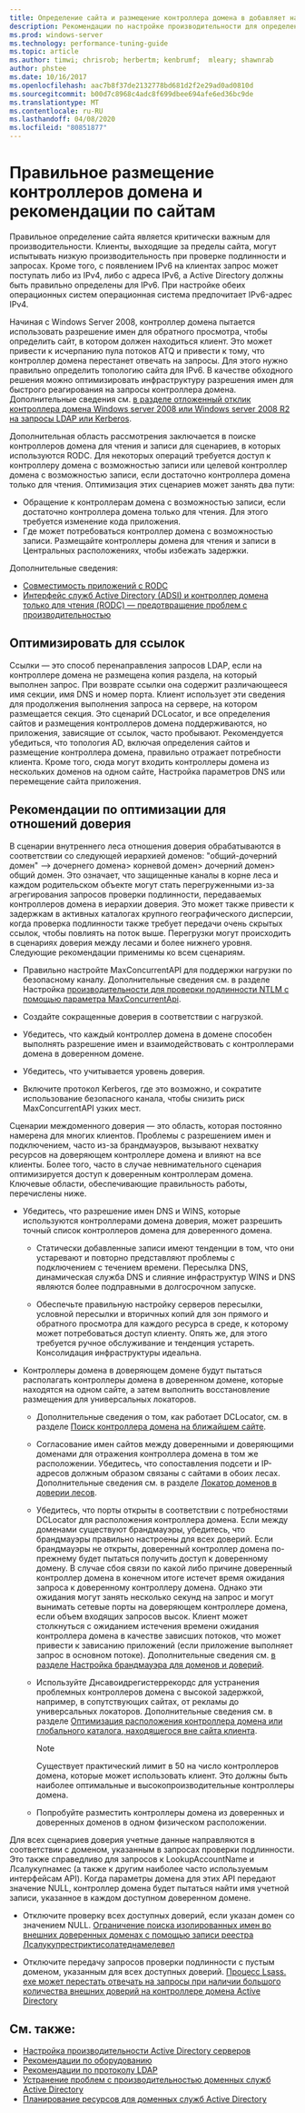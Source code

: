 ```yaml
---
title: Определение сайта и размещение контроллера домена в добавляет настройку производительности
description: Рекомендации по настройке производительности для определения сайта и размещения контроллера домена в Active Directory.
ms.prod: windows-server
ms.technology: performance-tuning-guide
ms.topic: article
ms.author: timwi; chrisrob; herbertm; kenbrumf;  mleary; shawnrab
author: phstee
ms.date: 10/16/2017
ms.openlocfilehash: aac7b8f37de2132778bd681d2f2e29ad0ad0810d
ms.sourcegitcommit: b00d7c8968c4adc8f699dbee694afe6ed36bc9de
ms.translationtype: MT
ms.contentlocale: ru-RU
ms.lasthandoff: 04/08/2020
ms.locfileid: "80851877"
---
```

# <a name="proper-placement-of-domain-controllers-and-site-considerations"></a>Правильное размещение контроллеров домена и рекомендации по сайтам

Правильное определение сайта является критически важным для производительности. Клиенты, выходящие за пределы сайта, могут испытывать низкую производительность при проверке подлинности и запросах. Кроме того, с появлением IPv6 на клиентах запрос может поступать либо из IPv4, либо с адреса IPv6, а Active Directory должны быть правильно определены для IPv6. При настройке обеих операционных систем операционная система предпочитает IPv6-адрес IPv4.

Начиная с Windows Server 2008, контроллер домена пытается использовать разрешение имен для обратного просмотра, чтобы определить сайт, в котором должен находиться клиент. Это может привести к исчерпанию пула потоков ATQ и привести к тому, что контроллер домена перестанет отвечать на запросы. Для этого нужно правильно определить топологию сайта для IPv6. В качестве обходного решения можно оптимизировать инфраструктуру разрешения имен для быстрого реагирования на запросы контроллера домена. Дополнительные сведения см. [в разделе отложенный отклик контроллера домена Windows server 2008 или Windows server 2008 R2 на запросы LDAP или Kerberos](https://support.microsoft.com/kb/2668820).

Дополнительная область рассмотрения заключается в поиске контроллеров домена для чтения и записи для сценариев, в которых используются RODC.  Для некоторых операций требуется доступ к контроллеру домена с возможностью записи или целевой контроллер домена с возможностью записи, если достаточно контроллера домена только для чтения.  Оптимизация этих сценариев может занять два пути:
-   Обращение к контроллерам домена с возможностью записи, если достаточно контроллера домена только для чтения.  Для этого требуется изменение кода приложения.
-   Где может потребоваться контроллер домена с возможностью записи.  Размещайте контроллеры домена для чтения и записи в Центральных расположениях, чтобы избежать задержки.

Дополнительные сведения:
-   [Совместимость приложений с RODC](https://technet.microsoft.com/library/cc772597.aspx)
-   [Интерфейс служб Active Directory (ADSI) и контроллер домена только для чтения (RODC) — предотвращение проблем с производительностью](https://blogs.technet.microsoft.com/fieldcoding/2012/06/24/active-directory-service-interface-adsi-and-the-read-only-domain-controller-rodc-avoiding-performance-issues/)

## <a name="optimize-for-referrals"></a>Оптимизировать для ссылок

Ссылки — это способ перенаправления запросов LDAP, если на контроллере домена не размещена копия раздела, на который выполнен запрос. При возврате ссылки она содержит различающееся имя секции, имя DNS и номер порта. Клиент использует эти сведения для продолжения выполнения запроса на сервере, на котором размещается секция. Это сценарий DCLocator, и все определения сайтов и размещения контроллеров домена поддерживаются, но приложения, зависящие от ссылок, часто пробывают. Рекомендуется убедиться, что топология AD, включая определения сайтов и размещение контроллера домена, правильно отражает потребности клиента. Кроме того, сюда могут входить контроллеры домена из нескольких доменов на одном сайте, Настройка параметров DNS или перемещение сайта приложения.

## <a name="optimization-considerations-for-trusts"></a>Рекомендации по оптимизации для отношений доверия

В сценарии внутреннего леса отношения доверия обрабатываются в соответствии со следующей иерархией доменов: "общий-дочерний домен" —&gt; дочернего домена&gt; корневой домен&gt; дочерний домен&gt; общий домен. Это означает, что защищенные каналы в корне леса и каждом родительском объекте могут стать перегруженными из-за агрегирования запросов проверки подлинности, передаваемых контроллеров домена в иерархии доверия. Это может также привести к задержкам в активных каталогах крупного географического дисперсии, когда проверка подлинности также требует передачи очень скрытых ссылок, чтобы повлиять на поток выше. Перегрузки могут происходить в сценариях доверия между лесами и более нижнего уровня. Следующие рекомендации применимы ко всем сценариям.

-   Правильно настройте MaxConcurrentAPI для поддержки нагрузки по безопасному каналу. Дополнительные сведения см. в разделе Настройка [производительности для проверки подлинности NTLM с помощью параметра MaxConcurrentApi](https://support.microsoft.com/kb/2688798/EN-US).

-   Создайте сокращенные доверия в соответствии с нагрузкой.

-   Убедитесь, что каждый контроллер домена в домене способен выполнять разрешение имен и взаимодействовать с контроллерами домена в доверенном домене.

-   Убедитесь, что учитывается уровень доверия.

-   Включите протокол Kerberos, где это возможно, и сократите использование безопасного канала, чтобы снизить риск MaxConcurrentAPI узких мест.

Сценарии междоменного доверия — это область, которая постоянно намерена для многих клиентов. Проблемы с разрешением имен и подключением, часто из-за брандмауэров, вызывают нехватку ресурсов на доверяющем контроллере домена и влияют на все клиенты. Более того, часто в случае невнимательного сценария оптимизируется доступ к доверенным контроллерам домена. Ключевые области, обеспечивающие правильность работы, перечислены ниже.

-   Убедитесь, что разрешение имен DNS и WINS, которые используются контроллерами домена доверия, может разрешить точный список контроллеров домена для доверенного домена.

    -   Статически добавленные записи имеют тенденции в том, что они устаревают и повторно представляют проблемы с подключением с течением времени. Пересылка DNS, динамическая служба DNS и слияние инфраструктур WINS и DNS являются более подправными в долгосрочном запуске.

    -   Обеспечьте правильную настройку серверов пересылки, условной пересылки и вторичных копий для зон прямого и обратного просмотра для каждого ресурса в среде, к которому может потребоваться доступ клиенту. Опять же, для этого требуется ручное обслуживание и тенденция устареть. Консолидация инфраструктуры идеальна.

-   Контроллеры домена в доверяющем домене будут пытаться располагать контроллеры домена в доверенном домене, которые находятся на одном сайте, а затем выполнить восстановление размещения для универсальных локаторов.

    -   Дополнительные сведения о том, как работает DCLocator, см. в разделе [Поиск контроллера домена на ближайшем сайте](https://technet.microsoft.com/library/cc978016.aspx).

    -   Согласование имен сайтов между доверенными и доверяющими доменами для отражения контроллера домена в том же расположении. Убедитесь, что сопоставления подсети и IP-адресов должным образом связаны с сайтами в обоих лесах. Дополнительные сведения см. в разделе [Локатор доменов в доверии лесов](https://blogs.technet.com/b/askds/archive/2008/09/24/domain-locator-across-a-forest-trust.aspx).

    -   Убедитесь, что порты открыты в соответствии с потребностями DCLocator для расположения контроллера домена. Если между доменами существуют брандмауэры, убедитесь, что брандмауэры правильно настроены для всех доверий. Если брандмауэры не открыты, доверенный контроллер домена по-прежнему будет пытаться получить доступ к доверенному домену. В случае сбоя связи по какой либо причине доверенный контроллер домена в конечном итоге истечет время ожидания запроса к доверенному контроллеру домена. Однако эти ожидания могут занять несколько секунд на запрос и могут вынимать сетевые порты на доверяющем контроллере домена, если объем входящих запросов высок. Клиент может столкнуться с ожиданием истечения времени ожидания контроллера домена в качестве зависших потоков, что может привести к зависанию приложений (если приложение выполняет запрос в основном потоке). Дополнительные сведения см. [в разделе Настройка брандмауэра для доменов и доверий](https://support.microsoft.com/kb/179442).

    -   Используйте Днсавоидрегистеррекордс для устранения проблемных контроллеров домена с высокой задержкой, например, в сопутствующих сайтах, от рекламы до универсальных локаторов. Дополнительные сведения см. в разделе [Оптимизация расположения контроллера домена или глобального каталога, находящегося вне сайта клиента](https://support.microsoft.com/kb/306602).

        > [!NOTE]
        > Существует практический лимит в 50 на число контроллеров домена, которые может использовать клиент. Это должны быть наиболее оптимальные и высокопроизводительные контроллеры домена.

    
    -  Попробуйте разместить контроллеры домена из доверенных и доверенных доменов в одном физическом расположении.

Для всех сценариев доверия учетные данные направляются в соответствии с доменом, указанным в запросах проверки подлинности. Это также справедливо для запросов к LookupAccountName и Лсалукупнамес (а также к другим наиболее часто используемым интерфейсам API). Когда параметры домена для этих API передают значение NULL, контроллер домена будет пытаться найти имя учетной записи, указанное в каждом доступном доверенном домене.

-   Отключите проверку всех доступных доверий, если указан домен со значением NULL. [Ограничение поиска изолированных имен во внешних доверенных доменах с помощью записи реестра Лсалукупрестриктисолатеднамелевел](https://support.microsoft.com/kb/818024)

-   Отключите передачу запросов проверки подлинности с пустым доменом, указанным для всех доступных доверий. [Процесс Lsass. exe может перестать отвечать на запросы при наличии большого количества внешних доверий на контроллере домена Active Directory](https://support.microsoft.com/kb/923241/EN-US)

## <a name="see-also"></a>См. также:
- [Настройка производительности Active Directory серверов](index.md)
- [Рекомендации по оборудованию](hardware-considerations.md)
- [Рекомендации по протоколу LDAP](ldap-considerations.md)
- [Устранение проблем с производительностью доменных служб Active Directory](troubleshoot.md) 
- [Планирование ресурсов для доменных служб Active Directory](https://go.microsoft.com/fwlink/?LinkId=324566)